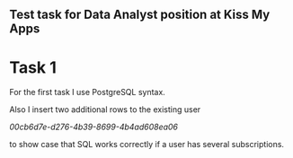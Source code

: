Test task for Data Analyst position at Kiss My Apps
---

# Task 1

For the first task I use PostgreSQL syntax. 

Also I insert two additional rows to the existing user 

_00cb6d7e-d276-4b39-8699-4b4ad608ea06_ 

to show case that SQL works correctly if a user has several subscriptions.


